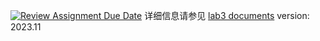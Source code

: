 [![Review Assignment Due Date](https://classroom.github.com/assets/deadline-readme-button-24ddc0f5d75046c5622901739e7c5dd533143b0c8e959d652212380cedb1ea36.svg)](https://classroom.github.com/a/ggs9kl8P)
详细信息请参见 [lab3 documents](https://edu.n2sys.cn/#/tut_lab/lv3/lab3)
version: 2023.11
